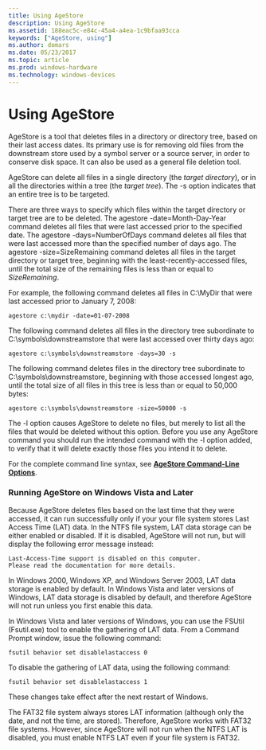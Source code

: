 ```yaml
---
title: Using AgeStore
description: Using AgeStore
ms.assetid: 188eac5c-e84c-45a4-a4ea-1c9bfaa93cca
keywords: ["AgeStore, using"]
ms.author: domars
ms.date: 05/23/2017
ms.topic: article
ms.prod: windows-hardware
ms.technology: windows-devices
---
```


# Using AgeStore


AgeStore is a tool that deletes files in a directory or directory tree, based on their last access dates. Its primary use is for removing old files from the downstream store used by a symbol server or a source server, in order to conserve disk space. It can also be used as a general file deletion tool.

AgeStore can delete all files in a single directory (the *target directory*), or in all the directories within a tree (the *target tree*). The -s option indicates that an entire tree is to be targeted.

There are three ways to specify which files within the target directory or target tree are to be deleted. The agestore -date=Month-Day-Year command deletes all files that were last accessed prior to the specified date. The agestore -days=NumberOfDays command deletes all files that were last accessed more than the specified number of days ago. The agestore -size=SizeRemaining command deletes all files in the target directory or target tree, beginning with the least-recently-accessed files, until the total size of the remaining files is less than or equal to *SizeRemaining*.

For example, the following command deletes all files in C:\\MyDir that were last accessed prior to January 7, 2008:

```
agestore c:\mydir -date=01-07-2008
```

The following command deletes all files in the directory tree subordinate to C:\\symbols\\downstreamstore that were last accessed over thirty days ago:

```
agestore c:\symbols\downstreamstore -days=30 -s
```

The following command deletes files in the directory tree subordinate to C:\\symbols\\downstreamstore, beginning with those accessed longest ago, until the total size of all files in this tree is less than or equal to 50,000 bytes:

```
agestore c:\symbols\downstreamstore -size=50000 -s
```

The -l option causes AgeStore to delete no files, but merely to list all the files that would be deleted without this option. Before you use any AgeStore command you should run the intended command with the -l option added, to verify that it will delete exactly those files you intend it to delete.

For the complete command line syntax, see [**AgeStore Command-Line Options**](agestore-command-line-options.md).

### <span id="running_agestore_on_windows_vista_and_later"></span><span id="RUNNING_AGESTORE_ON_WINDOWS_VISTA_AND_LATER"></span>Running AgeStore on Windows Vista and Later

Because AgeStore deletes files based on the last time that they were accessed, it can run successfully only if your your file system stores Last Access Time (LAT) data. In the NTFS file system, LAT data storage can be either enabled or disabled. If it is disabled, AgeStore will not run, but will display the following error message instead:

```
Last-Access-Time support is disabled on this computer.
Please read the documentation for more details.
```

In Windows 2000, Windows XP, and Windows Server 2003, LAT data storage is enabled by default. In Windows Vista and later versions of Windows, LAT data storage is disabled by default, and therefore AgeStore will not run unless you first enable this data.

In Windows Vista and later versions of Windows, you can use the FSUtil (Fsutil.exe) tool to enable the gathering of LAT data. From a Command Prompt window, issue the following command:

```
fsutil behavior set disablelastaccess 0 
```

To disable the gathering of LAT data, using the following command:

```
fsutil behavior set disablelastaccess 1 
```

These changes take effect after the next restart of Windows.

The FAT32 file system always stores LAT information (although only the date, and not the time, are stored). Therefore, AgeStore works with FAT32 file systems. However, since AgeStore will not run when the NTFS LAT is disabled, you must enable NTFS LAT even if your file system is FAT32.

 

 





